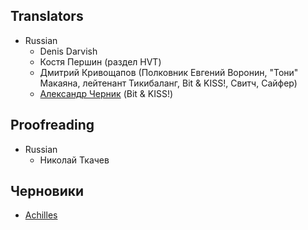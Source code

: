 ## Translators

* Russian
  * Denis Darvish
  * Костя Першин \(раздел HVT\)
  * Дмитрий Кривощапов \(Полковник Евгений Воронин, "Тони" Макаяна, лейтенант Тикибаланг, Bit & KISS!, Свитч, Сайфер\)
  * [Александр Черник](https://vk.com/id22682955) \(Bit & KISS!\)

## Proofreading

* Russian
  * Николай Ткачев

## Черновики

* [Achilles](achilles.md)



